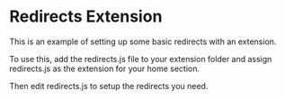 Redirects Extension
===================

This is an example of setting up some basic redirects with an extension.

To use this, add the redirects.js file to your extension folder and assign redirects.js as the extension for your home section.

Then edit redirects.js to setup the redirects you need.
